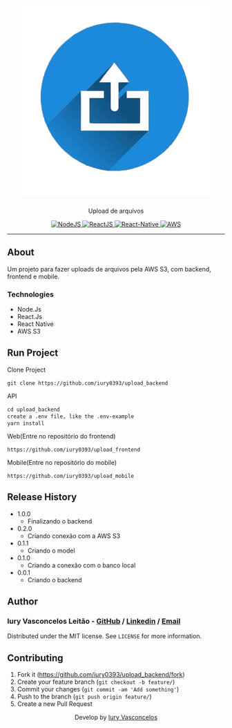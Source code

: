 <h1 align="center"><img src="./.gitdocs/logo.png" alt="Upload" /></h1>
<p align="center">Upload de arquivos</p>
<p align="center">
  <a href="https://nodejs.org/en/">
    <img src="https://img.shields.io/static/v1?label=Node&message=JS&color=blue?style=plastic&logo=Node.js" alt="NodeJS" />
  </a>
  <a href="https://reactjs.org/">
    <img src="https://img.shields.io/static/v1?label=React&message=JS&color=blue?style=plastic&logo=React" alt="ReactJS" />
  </a>
  <a href="https://reactnative.dev/">
    <img src="https://img.shields.io/static/v1?label=React&message=Native&color=blue?style=plastic&logo=React" alt="React-Native" />
  </a>
  <a href="https://aws.amazon.com/pt/console/">
    <img src="https://img.shields.io/static/v1?label=AWS&message=S3&color=orange?style=plastic&logo=Amazon" alt="AWS" />
  </a>
</p>

---

## About

Um projeto para fazer uploads de arquivos pela AWS S3, com backend, frontend e mobile.

### Technologies

<ul>
    <li>Node.Js</li>
    <li>React.Js</li>
    <li>React Native</li>
    <li>AWS S3</li>
</ul>

## Run Project

Clone Project

```git
git clone https://github.com/iury0393/upload_backend
```

API

```ssh
cd upload_backend
create a .env file, like the .env-example
yarn install
```

Web(Entre no repositório do frontend)

```ssh
https://github.com/iury0393/upload_frontend
```

Mobile(Entre no repositório do mobile)

```ssh
https://github.com/iury0393/upload_mobile
```
## Release History

- 1.0.0
  - Finalizando o backend
- 0.2.0
  - Criando conexão com a AWS S3
- 0.1.1
  - Criando o model
- 0.1.0
  - Criando a conexão com o banco local
- 0.0.1
  - Criando o backend

## Author

### Iury Vasconcelos Leitão - [GitHub](https://github.com/iury0393) / [Linkedin](https://www.linkedin.com/in/iury-vasconcelos-dev/) / [Email](mailto:iury0393@gmail.com)

Distributed under the MIT license. See `LICENSE` for more information.

## Contributing

1. Fork it (<https://github.com/iury0393/upload_backend/fork>)
2. Create your feature branch (`git checkout -b feature/`)
3. Commit your changes (`git commit -am 'Add something'`)
4. Push to the branch (`git push origin feature/`)
5. Create a new Pull Request

<p align="center">Develop by <a href="https://github.com/iury0393">Iury Vasconcelos</a></p>